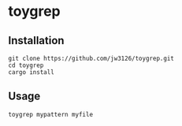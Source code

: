 # toygrep

## Installation

```
git clone https://github.com/jw3126/toygrep.git
cd toygrep
cargo install
```

## Usage

```
toygrep mypattern myfile
```

